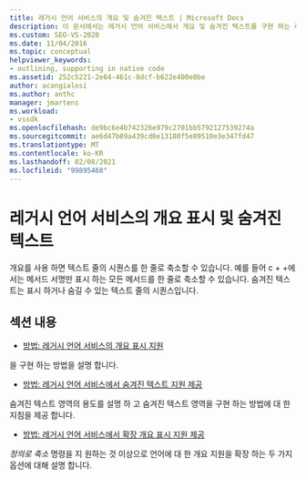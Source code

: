 ```yaml
---
title: 레거시 언어 서비스의 개요 및 숨겨진 텍스트 | Microsoft Docs
description: 이 문서에서는 레거시 언어 서비스에서 개요 및 숨겨진 텍스트를 구현 하는 리소스에 연결 합니다.
ms.custom: SEO-VS-2020
ms.date: 11/04/2016
ms.topic: conceptual
helpviewer_keywords:
- outlining, supporting in native code
ms.assetid: 252c5221-2e64-461c-8dcf-b622e400e0be
author: acangialosi
ms.author: anthc
manager: jmartens
ms.workload:
- vssdk
ms.openlocfilehash: de9bc6e4b742326e979c2701bb5792127539274a
ms.sourcegitcommit: ae6d47b09a439cd0e13180f5e89510e3e347fd47
ms.translationtype: MT
ms.contentlocale: ko-KR
ms.lasthandoff: 02/08/2021
ms.locfileid: "99895468"
---
```

# <a name="outlining-and-hidden-text-in-a-legacy-language-service"></a>레거시 언어 서비스의 개요 표시 및 숨겨진 텍스트
개요를 사용 하면 텍스트 줄의 시퀀스를 한 줄로 축소할 수 있습니다. 예를 들어 c + +에서는 메서드 서명만 표시 하는 모든 메서드를 한 줄로 축소할 수 있습니다. 숨겨진 텍스트는 표시 하거나 숨길 수 있는 텍스트 줄의 시퀀스입니다.

## <a name="in-this-section"></a>섹션 내용
- [방법: 레거시 언어 서비스의 개요 표시 지원](../../extensibility/internals/how-to-support-outlining-in-a-legacy-language-service.md)

 을 구현 하는 방법을 설명 합니다.

- [방법: 레거시 언어 서비스에서 숨겨진 텍스트 지원 제공](../../extensibility/internals/how-to-provide-hidden-text-support-in-a-legacy-language-service.md)

 숨겨진 텍스트 영역의 용도를 설명 하 고 숨겨진 텍스트 영역을 구현 하는 방법에 대 한 지침을 제공 합니다.

- [방법: 레거시 언어 서비스에서 확장 개요 표시 지원 제공](../../extensibility/internals/how-to-provide-expanded-outlining-support-in-a-legacy-language-service.md)

 *정의로 축소* 명령을 지 원하는 것 이상으로 언어에 대 한 개요 지원을 확장 하는 두 가지 옵션에 대해 설명 합니다.
